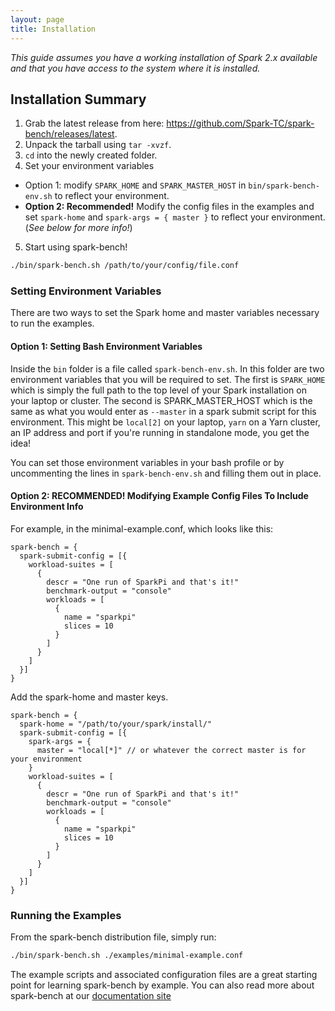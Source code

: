 ```yaml
---
layout: page
title: Installation
---
```

_This guide assumes you have a working installation of Spark 2.x available and that you have access
to the system where it is installed._

## Installation Summary

1. Grab the latest release from here: <https://github.com/Spark-TC/spark-bench/releases/latest>.
2. Unpack the tarball using `tar -xvzf`.
3. `cd` into the newly created folder.
4. Set your environment variables
  - Option 1: modify `SPARK_HOME` and `SPARK_MASTER_HOST` in `bin/spark-bench-env.sh` to reflect your environment. 
  - **Option 2: Recommended!** Modify the config files in the examples and set `spark-home` and `spark-args = { master }` 
  to reflect your environment. (_See below for more info!_)
5. Start using spark-bench!
```bash
./bin/spark-bench.sh /path/to/your/config/file.conf
```

### Setting Environment Variables
There are two ways to set the Spark home and master variables necessary to run the examples. 

#### Option 1: Setting Bash Environment Variables
Inside the `bin` folder is a file called `spark-bench-env.sh`. In this folder are two environment variables
that you will be required to set. The first is `SPARK_HOME` which is simply the full path to the top level of your
Spark installation on your laptop or cluster. The second is SPARK_MASTER_HOST which is the same as what you
would enter as `--master` in a spark submit script for this environment. This might be `local[2]` on your laptop,
`yarn` on a Yarn cluster, an IP address and port if you're running in standalone mode, you get the idea!

You can set those environment variables in your bash profile or by uncommenting the lines in `spark-bench-env.sh`
and filling them out in place.

#### Option 2: RECOMMENDED! Modifying Example Config Files To Include Environment Info
For example, in the minimal-example.conf, which looks like this:
```hocon
spark-bench = {
  spark-submit-config = [{
    workload-suites = [
      {
        descr = "One run of SparkPi and that's it!"
        benchmark-output = "console"
        workloads = [
          {
            name = "sparkpi"
            slices = 10
          }
        ]
      }
    ]
  }]
}
```

Add the spark-home and master keys.
```hocon
spark-bench = {
  spark-home = "/path/to/your/spark/install/" 
  spark-submit-config = [{
    spark-args = {
      master = "local[*]" // or whatever the correct master is for your environment
    }
    workload-suites = [
      {
        descr = "One run of SparkPi and that's it!"
        benchmark-output = "console"
        workloads = [
          {
            name = "sparkpi"
            slices = 10
          }
        ]
      }
    ]
  }]
}
```

### Running the Examples
From the spark-bench distribution file, simply run:

```bash
./bin/spark-bench.sh ./examples/minimal-example.conf
```

The example scripts and associated configuration files are a great starting point for learning spark-bench by example.
You can also read more about spark-bench at our [documentation site](https://sparktc.github.io/spark-bench/)

